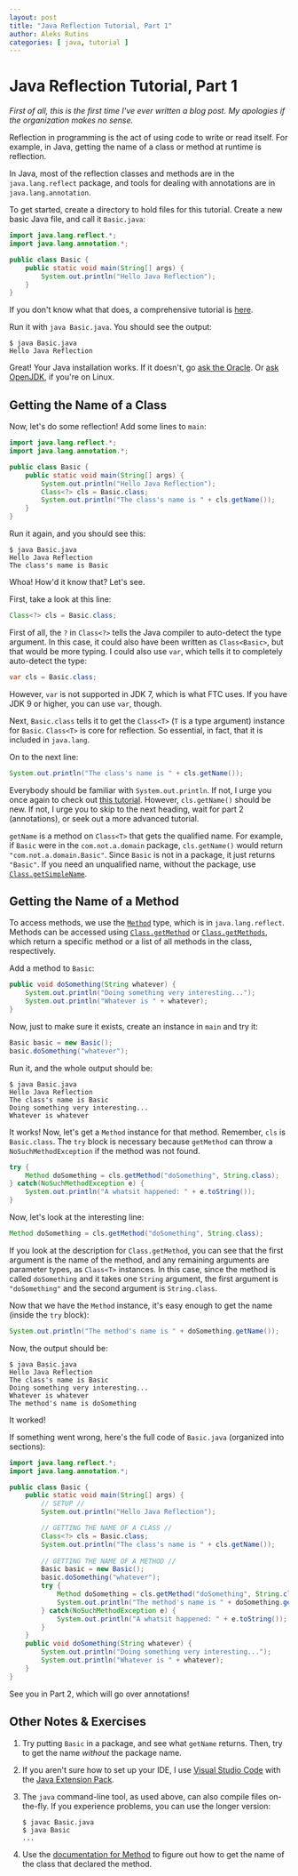 ```yaml
---
layout: post
title: "Java Reflection Tutorial, Part 1"
author: Aleks Rutins
categories: [ java, tutorial ]
---
```


# Java Reflection Tutorial, Part 1

_First of all, this is the first time I've ever written a blog post. My apologies if the organization makes no sense._

Reflection in programming is the act of using code to write or read itself. For example, in Java, getting the name of a class or method at runtime is reflection.

In Java, most of the reflection classes and methods are in the `java.lang.reflect` package, and tools for dealing with annotations are in `java.lang.annotation`.

To get started, create a directory to hold files for this tutorial. Create a new basic Java file, and call it `Basic.java`:

```java
import java.lang.reflect.*;
import java.lang.annotation.*;

public class Basic {
    public static void main(String[] args) {
        System.out.println("Hello Java Reflection");
    }
}
```

If you don't know what that does, a comprehensive tutorial is [here](https://www.w3schools.com/java/).

Run it with `java Basic.java`. You should see the output:

```
$ java Basic.java
Hello Java Reflection
```

Great! Your Java installation works. If it doesn't, go [ask the Oracle](https://www.oracle.com/java/). Or [ask OpenJDK](http://openjdk.java.net/), if you're on Linux.

## Getting the Name of a Class

Now, let's do some reflection! Add some lines to `main`:

```java
import java.lang.reflect.*;
import java.lang.annotation.*;

public class Basic {
    public static void main(String[] args) {
        System.out.println("Hello Java Reflection");
        Class<?> cls = Basic.class;
        System.out.println("The class's name is " + cls.getName());
    }
}
```

Run it again, and you should see this:

```
$ java Basic.java
Hello Java Reflection
The class's name is Basic
```

Whoa! How'd it know that? Let's see.

First, take a look at this line:

```java
Class<?> cls = Basic.class;
```

First of all, the `?` in `Class<?>` tells the Java compiler to auto-detect the type argument. In this case, it could also have been written as `Class<Basic>`, but that would be more typing. I could also use `var`, which tells it to completely auto-detect the type:

```java
var cls = Basic.class;
```

However, `var` is not supported in JDK 7, which is what FTC uses. If you have JDK 9 or higher, you can use `var`, though.

Next, `Basic.class` tells it to get the `Class<T>` (`T` is a type argument) instance for `Basic`. `Class<T>` is core for reflection. So essential, in fact, that it is included in `java.lang`.

On to the next line:

```java
System.out.println("The class's name is " + cls.getName());
```

Everybody should be familiar with `System.out.println`. If not, I urge you once again to check out [this tutorial](https://www.w3schools.com/java). However, `cls.getName()` should be new. If not, I urge you to skip to the next heading, wait for part 2 (annotations), or seek out a more advanced tutorial.

`getName` is a method on `Class<T>` that gets the qualified name. For example, if `Basic` were in the `com.not.a.domain` package, `cls.getName()` would return `"com.not.a.domain.Basic"`. Since `Basic` is not in a package, it just returns `"Basic"`. If you need an unqualified name, without the package, use [`Class.getSimpleName`](https://docs.oracle.com/javase/8/docs/api/java/lang/Class.html#getSimpleName--).

## Getting the Name of a Method

To access methods, we use the [`Method`](https://docs.oracle.com/javase/8/docs/api/java/lang/reflect/Method.html) type, which is in `java.lang.reflect`. Methods can be accessed using [`Class.getMethod`](https://docs.oracle.com/javase/8/docs/api/java/lang/Class.html#getMethod-java.lang.String-java.lang.Class...-) or [`Class.getMethods`](https://docs.oracle.com/javase/8/docs/api/java/lang/Class.html#getMethods--), which return a specific method or a list of all methods in the class, respectively.

Add a method to `Basic`:

```java
public void doSomething(String whatever) {
    System.out.println("Doing something very interesting...");
    System.out.println("Whatever is " + whatever);
}
```

Now, just to make sure it exists, create an instance in `main` and try it:

```java
Basic basic = new Basic();
basic.doSomething("whatever");
```

Run it, and the whole output should be:

```
$ java Basic.java
Hello Java Reflection
The class's name is Basic
Doing something very interesting...
Whatever is whatever
```

It works! Now, let's get a `Method` instance for that method. Remember, `cls` is `Basic.class`. The `try` block is necessary because `getMethod` can throw a `NoSuchMethodException` if the method was not found.

```java
try {
    Method doSomething = cls.getMethod("doSomething", String.class);
} catch(NoSuchMethodException e) {
    System.out.println("A whatsit happened: " + e.toString());
}
```

Now, let's look at the interesting line:

```java
Method doSomething = cls.getMethod("doSomething", String.class);
```

If you look at the description for `Class.getMethod`, you can see that the first argument is the name of the method, and any remaining arguments are parameter types, as `Class<T>` instances. In this case, since the method is called `doSomething` and it takes one `String` argument, the first argument is `"doSomething"` and the second argument is `String.class`.

Now that we have the `Method` instance, it's easy enough to get the name (inside the `try` block):

```java
System.out.println("The method's name is " + doSomething.getName());
```

Now, the output should be:

```
$ java Basic.java
Hello Java Reflection
The class's name is Basic
Doing something very interesting...
Whatever is whatever
The method's name is doSomething
```

It worked!

If something went wrong, here's the full code of `Basic.java` (organized into sections):

```java
import java.lang.reflect.*;
import java.lang.annotation.*;

public class Basic {
    public static void main(String[] args) {
        // SETUP //
        System.out.println("Hello Java Reflection");

        // GETTING THE NAME OF A CLASS //
        Class<?> cls = Basic.class;
        System.out.println("The class's name is " + cls.getName());
        
        // GETTING THE NAME OF A METHOD //
        Basic basic = new Basic();
        basic.doSomething("whatever");
        try {
            Method doSomething = cls.getMethod("doSomething", String.class);
            System.out.println("The method's name is " + doSomething.getName());
        } catch(NoSuchMethodException e) {
            System.out.println("A whatsit happened: " + e.toString());
        }
    }
    public void doSomething(String whatever) {
        System.out.println("Doing something very interesting...");
        System.out.println("Whatever is " + whatever);
    }
}
```

See you in Part 2, which will go over annotations!

## Other Notes & Exercises

1. Try putting `Basic` in a package, and see what `getName` returns. Then, try to get the name _without_ the package name.

2. If you aren't sure how to set up your IDE, I use [Visual Studio Code](https://code.visualstudio.com) with the [Java Extension Pack](https://marketplace.visualstudio.com/items?itemName=vscjava.vscode-java-pack).

3. The `java` command-line tool, as used above, can also compile files on-the-fly. If you experience problems, you can use the longer version:

   ```
   $ javac Basic.java
   $ java Basic
   ...
   ```

4. Use the [documentation for Method](https://docs.oracle.com/javase/8/docs/api/java/lang/reflect/Method.html) to figure out how to get the name of the class that declared the method.